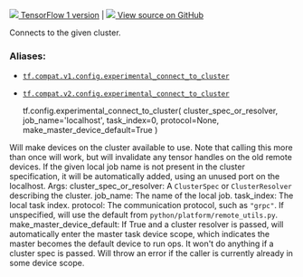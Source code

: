 [ ![](https://tensorflow.google.cn/images/tf_logo_32px.png) TensorFlow 1
version](/versions/r1.15/api_docs/python/tf/config/experimental_connect_to_cluster)
|  [ ![](https://tensorflow.google.cn/images/GitHub-Mark-32px.png) View source
on GitHub
](https://github.com/tensorflow/tensorflow/blob/r2.0/tensorflow/python/eager/remote.py#L73-L154)  
  
  
Connects to the given cluster.

### Aliases:

  * [`tf.compat.v1.config.experimental_connect_to_cluster`](/api_docs/python/tf/config/experimental_connect_to_cluster)
  * [`tf.compat.v2.config.experimental_connect_to_cluster`](/api_docs/python/tf/config/experimental_connect_to_cluster)

    
    
    tf.config.experimental_connect_to_cluster(
        cluster_spec_or_resolver,
        job_name='localhost',
        task_index=0,
        protocol=None,
        make_master_device_default=True
    )
    

Will make devices on the cluster available to use. Note that calling this more
than once will work, but will invalidate any tensor handles on the old remote
devices. If the given local job name is not present in the cluster
specification, it will be automatically added, using an unused port on the
localhost. Args: cluster_spec_or_resolver: A `ClusterSpec` or
`ClusterResolver` describing the cluster. job_name: The name of the local job.
task_index: The local task index. protocol: The communication protocol, such
as `"grpc"`. If unspecified, will use the default from
`python/platform/remote_utils.py`. make_master_device_default: If True and a
cluster resolver is passed, will automatically enter the master task device
scope, which indicates the master becomes the default device to run ops. It
won't do anything if a cluster spec is passed. Will throw an error if the
caller is currently already in some device scope.

